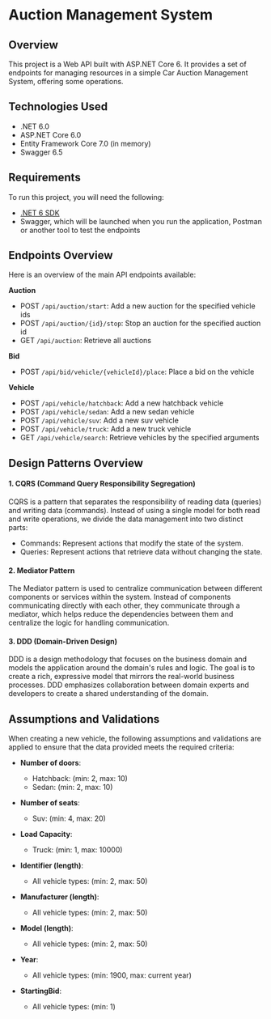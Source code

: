 # Auction Management System

## Overview
This project is a Web API built with ASP<span>.NET</span> Core 6. It provides a set of endpoints for managing resources in a simple Car Auction Management System, offering some operations.

## Technologies Used
- .NET 6.0
- ASP<span>.NET</span> Core 6.0
- Entity Framework Core 7.0 (in memory)
- Swagger 6.5

## Requirements
To run this project, you will need the following:

- [.NET 6 SDK](https://dotnet.microsoft.com/en-us/download/dotnet/6.0)
- Swagger, which will be launched when you run the application, Postman or another tool to test the endpoints

## Endpoints Overview
Here is an overview of the main API endpoints available:

**Auction**

- POST `/api/auction/start`: Add a new auction for the specified vehicle ids
- POST `/api/auction/{id}/stop`: Stop an auction for the specified auction id
- GET `/api/auction`: Retrieve all auctions

**Bid**

- POST `/api/bid/vehicle/{vehicleId}/place`: Place a bid on the vehicle

**Vehicle**

- POST `/api/vehicle/hatchback`: Add a new hatchback vehicle
- POST `/api/vehicle/sedan`: Add a new sedan vehicle
- POST `/api/vehicle/suv`: Add a new suv vehicle
- POST `/api/vehicle/truck`: Add a new truck vehicle
- GET  `/api/vehicle/search`: Retrieve vehicles by the specified arguments


## Design Patterns Overview

#### 1. CQRS (Command Query Responsibility Segregation)
CQRS is a pattern that separates the responsibility of reading data (queries) and writing data (commands). Instead of using a single model for both read and write operations, we divide the data management into two distinct parts:

- Commands: Represent actions that modify the state of the system.
- Queries: Represent actions that retrieve data without changing the state.

#### 2. Mediator Pattern
The Mediator pattern is used to centralize communication between different components or services within the system. Instead of components communicating directly with each other, they communicate through a mediator, which helps reduce the dependencies between them and centralize the logic for handling communication.

#### 3. DDD (Domain-Driven Design)
DDD is a design methodology that focuses on the business domain and models the application around the domain's rules and logic. The goal is to create a rich, expressive model that mirrors the real-world business processes. DDD emphasizes collaboration between domain experts and developers to create a shared understanding of the domain.

## Assumptions and Validations

When creating a new vehicle, the following assumptions and validations are applied to ensure that the data provided meets the required criteria:

- **Number of doors**:
    - Hatchback: (min: 2, max: 10)
    - Sedan: (min: 2, max: 10)

- **Number of seats**:
    - Suv: (min: 4, max: 20)

- **Load Capacity**:
    - Truck: (min: 1, max: 10000)

- **Identifier (length)**:
    - All vehicle types: (min: 2, max: 50)

- **Manufacturer (length)**:
    - All vehicle types: (min: 2, max: 50)

- **Model (length)**:
    - All vehicle types: (min: 2, max: 50)

- **Year**:
    - All vehicle types: (min: 1900, max: current year)

- **StartingBid**:
    - All vehicle types: (min: 1)


